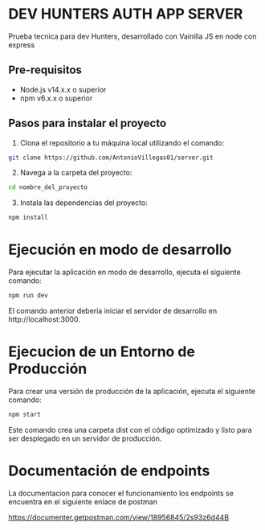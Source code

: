# DEV HUNTERS AUTH APP SERVER

Prueba tecnica para dev Hunters, desarrollado con Vainilla JS en node con express

## Pre-requisitos

- Node.js v14.x.x o superior
- npm v6.x.x o superior

## Pasos para instalar el proyecto

1. Clona el repositorio a tu máquina local utilizando el comando:

```bash
git clone https://github.com/AntonioVillegas01/server.git
```
2. Navega a la carpeta del proyecto:
```bash
cd nombre_del_proyecto
```

3. Instala las dependencias del proyecto:
```bash
npm install
```

# Ejecución en modo de desarrollo
Para ejecutar la aplicación en modo de desarrollo, ejecuta el siguiente comando:

```bash
npm run dev
```

El comando anterior debería iniciar el servidor de desarrollo en http://localhost:3000.

# Ejecucion de un Entorno de Producción
Para crear una versión de producción de la aplicación, ejecuta el siguiente comando:

```bash
npm start
```
Este comando crea una carpeta dist con el código optimizado y listo para ser desplegado en un servidor de producción.


# Documentación de endpoints

La documentacion para conocer el funcionamiento los endpoints se encuentra en el siguiente enlace de postman

https://documenter.getpostman.com/view/18956845/2s93z6d44B
